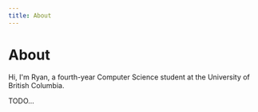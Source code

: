 ```yaml
---
title: About
---
```


# About

Hi, I'm Ryan, a fourth-year Computer Science student at the University of British Columbia.

TODO...

